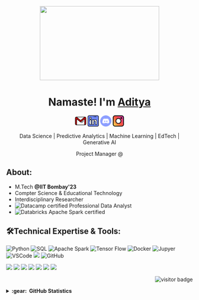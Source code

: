 
<div align="center">
   <img src="https://media.giphy.com/media/v1.Y2lkPTc5MGI3NjExcnR1ZGZpbW1xd3JkaTczaG9nbG91YzdmYzRzaGsyZHo4c2p3ZzBnbCZlcD12MV9pbnRlcm5hbF9naWZfYnlfaWQmY3Q9Zw/5zIGluztYuxg1vlTiJ/source.gif" height="200" width="80%">
   <h1> Namaste! I'm <a href> Aditya </a>  </h1>
    <p align='center'>
<a href="mailto:adityapanwar@iitb.ac.in"><img height="30" 
src="https://github.com/adityapanwar94/adityapanwar94/blob/main/assets/gmail.png?raw=true"></a>
<a href="https://www.linkedin.com/in/adityapanwar01/"><img height="30" src="https://raw.githubusercontent.com/8bithemant/8bithemant/master/linkedin.png?raw=true"></a>
<a href="https://www.discord.com/adityap94/"><img height="30" src="https://github.com/adityapanwar94/adityapanwar94/blob/main/assets/discord-round.svg?token=GHSAT0AAAAAACKPFKXX5GJIRQBRMDDS2QMEZLUMLVQ"></a>
<a href="https://www.instagram.com/ad1tya._/"><img height="30" src="https://github.com/adityapanwar94/adityapanwar94/blob/main/assets/insta.png"></a>
 </p>
    </div>
<div align="center"> Data Science | Predictive Analytics | Machine Learning | EdTech | Generative AI 

Project Manager @</div>

## About:
* M.Tech **@IIT Bombay'23**
* Compter Science & Educational Technology
* Interdisciplinary Researcher
*  ![Datacamp](https://img.shields.io/badge/Datacamp-05192D?style=for-the-badge&logo=datacamp&logoColor=03E860) certified Professional Data Analyst
*  ![Databricks](https://img.shields.io/badge/Databricks-FF3621?style=for-the-badge&logo=Databricks&logoColor=white) Apache Spark certified


## 🛠️Technical Expertise & Tools:
![Python](https://img.shields.io/badge/python-3670A0?style=for-the-badge&logo=python&logoColor=ffdd54)
![SQL](https://img.shields.io/badge/MySQL-005C84?style=for-the-badge&logo=mysql&logoColor=white)
![Apache Spark](https://img.shields.io/badge/Apache_Spark-FFFFFF?style=for-the-badge&logo=apachespark&logoColor=#E35A16)
![Tensor Flow](https://img.shields.io/badge/TensorFlow-FF6F00?style=for-the-badge&logo=tensorflow&logoColor=white)
![Docker](https://img.shields.io/badge/Docker-2CA5E0?style=for-the-badge&logo=docker&logoColor=white)
![Jupyer](https://img.shields.io/badge/Jupyter-F37626.svg?&style=for-the-badge&logo=Jupyter&logoColor=white)
![VSCode](https://img.shields.io/badge/VSCode-0078D4?style=for-the-badge&logo=visual%20studio%20code&logoColor=white)
![](https://img.shields.io/badge/Colab-F9AB00?style=for-the-badge&logo=googlecolab&color=525252)
![GitHub](https://img.shields.io/badge/GITHUB-%23121011.svg?&style=flat&logo=github&logoColor=white)


![](https://img.shields.io/badge/Numpy-777BB4?style=for-the-badge&logo=numpy&logoColor=white)
![](https://img.shields.io/badge/Pandas-2C2D72?style=for-the-badge&logo=pandas&logoColor=white)
![](https://img.shields.io/badge/scikit_learn-F7931E?style=for-the-badge&logo=scikit-learn&logoColor=white)
![](https://img.shields.io/badge/PyTorch-EE4C2C?style=for-the-badge&logo=pytorch&logoColor=white)
![](https://img.shields.io/badge/Keras-D00000?style=for-the-badge&logo=Keras&logoColor=white)
![](https://img.shields.io/badge/LaTeX-47A141?style=for-the-badge&logo=LaTeX&logoColor=white)
![](https://img.shields.io/badge/Streamlit-FF4B4B?style=for-the-badge&logo=Streamlit&logoColor=white)

<p  align="right"><img src="https://visitor-badge.laobi.icu/badge?page_id=adityapanwar94" alt="visitor badge"/></p>

<details>
  <summary><b>:gear: &nbsp;GitHub Statistics</b></summary>
  <br/>
</div>
<p align="center">
  <img src="https://github-readme-stats.vercel.app/api/top-langs/?username=adityapanwar94&layout=compact&count_private=true&langs_count=8" alt="Top Langs" width="40%" height="%50">
  <img src="https://github-readme-stats.vercel.app/api?username=adityapanwar94&show_icons=true&title_color=fff&icon_color=79ff97&text_color=9f9f9f&bg_color=151515&count_private=true&hide=issues,contributions" alt="Aditya's GitHub Stats" width="50%" height="%70">
</p>
</details>
<!--
<div align="center">
[![Top Langs](https://github-readme-stats.vercel.app/api/top-langs/?username=adityapanwar94&layout=compact&count_private=true&langs_count=8)](https://github.com/adityapanwar94/github-readme-stats)

[![Aditya's github stats](https://github-readme-stats.vercel.app/api?username=adityapanwar94&show_icons=true&title_color=fff&icon_color=79ff97&text_color=9f9f9f&bg_color=151515&count_private=true&hide=issues,contributions)](https://github.com/adityapanwar94)


<img height="60" src="https://github.com/devicons/devicon/blob/master/icons/docker/docker-original.svg" alt="docker">
-->
